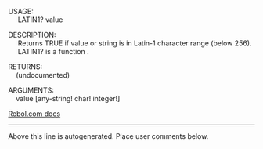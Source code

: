 USAGE:  
&nbsp;&nbsp;&nbsp;&nbsp;&nbsp;LATIN1?&nbsp;value&nbsp;  
  
DESCRIPTION:  
&nbsp;&nbsp;&nbsp;&nbsp;&nbsp;Returns&nbsp;TRUE&nbsp;if&nbsp;value&nbsp;or&nbsp;string&nbsp;is&nbsp;in&nbsp;Latin-1&nbsp;character&nbsp;range&nbsp;(below&nbsp;256).  
&nbsp;&nbsp;&nbsp;&nbsp;&nbsp;LATIN1?&nbsp;is&nbsp;a&nbsp;function&nbsp;.  
  
RETURNS:  
&nbsp;&nbsp;&nbsp;&nbsp;(undocumented)  
  
ARGUMENTS:  
&nbsp;&nbsp;&nbsp;&nbsp;value&nbsp;[any-string!&nbsp;char!&nbsp;integer!]  

[Rebol.com docs](http://www.rebol.com/r3/docs/functions/latin1-q.html)
___
Above this line is autogenerated. Place user comments below.